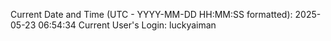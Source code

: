 Current Date and Time (UTC - YYYY-MM-DD HH:MM:SS formatted): 2025-05-23 06:54:34
Current User's Login: luckyaiman
